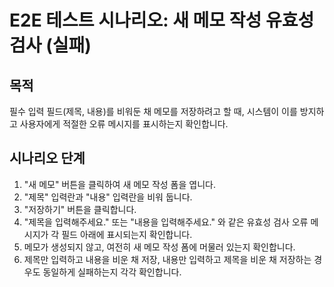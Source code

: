 # E2E 테스트 시나리오: 새 메모 작성 유효성 검사 (실패)

## 목적

필수 입력 필드(제목, 내용)를 비워둔 채 메모를 저장하려고 할 때, 시스템이 이를 방지하고 사용자에게 적절한 오류 메시지를 표시하는지 확인합니다.

## 시나리오 단계

1. "새 메모" 버튼을 클릭하여 새 메모 작성 폼을 엽니다.
2. "제목" 입력란과 "내용" 입력란을 비워 둡니다.
3. "저장하기" 버튼을 클릭합니다.
4. "제목을 입력해주세요." 또는 "내용을 입력해주세요." 와 같은 유효성 검사 오류 메시지가 각 필드 아래에 표시되는지 확인합니다.
5. 메모가 생성되지 않고, 여전히 새 메모 작성 폼에 머물러 있는지 확인합니다.
6. 제목만 입력하고 내용을 비운 채 저장, 내용만 입력하고 제목을 비운 채 저장하는 경우도 동일하게 실패하는지 각각 확인합니다.
